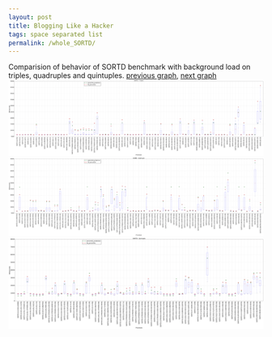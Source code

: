 ```yaml
---
layout: post
title: Blogging Like a Hacker
tags: space separated list
permalink: /whole_SORTD/
---
```


Comparision of behavior of SORTD benchmark with background load on triples, quadruples and quintuples.
[previous graph](./whole_SMATRIX/), [next graph](./whole_ZB/)
<img src="./images/triple/SORTD_box.png" alt="graph figure"><img src="./images/quadruple/SORTD_box.png" alt="graph figure"><img src="./images/quintuple/SORTD_box.png" alt="graph figure">